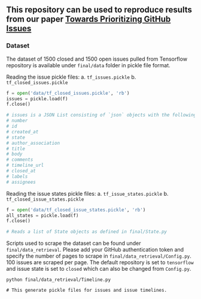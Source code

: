 ## This repository can be used to reproduce results from our paper [Towards Prioritizing GitHub Issues](https://dl.acm.org/doi/abs/10.1145/3385032.3385052)

### Dataset

The dataset of 1500 closed and 1500 open issues pulled from Tensorflow repository is available under `final/data` folder in pickle file format.

Reading the issue pickle files:
a. `tf_issues.pickle`
b. `tf_closed_issues.pickle`

```python
f = open('data/tf_closed_issues.pickle', 'rb')
issues = pickle.load(f)
f.close()

# issues is a JSON List consisting of `json` objects with the following keys (one per issue). 
# number
# id
# created_at
# state
# author_association
# title
# body
# comments
# timeline_url
# closed_at
# labels
# assignees
```

Reading the issue states pickle files:
a. `tf_issue_states.pickle`
b. `tf_closed_issue_states.pickle`

```python
f = open('data/tf_closed_issue_states.pickle', 'rb')
all_states = pickle.load(f)
f.close()

# Reads a list of State objects as defined in final/State.py
```

Scripts used to scrape the dataset can be found under `final/data_retrieval`. Please add your GitHub authentication token and specify the number of pages to scrape in `final/data_retrieval/Config.py`. 100 issues are scraped per page. The default repository is set to `tensorflow` and issue state is set to `closed` which can also be changed from `Config.py`. 

```
python final/data_retrieval/Timeline.py 

# This generate pickle files for issues and issue timelines. 
````
